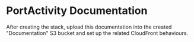 # PortActivity Documentation

After creating the stack, upload this documentation into the created "Documentation"
S3 bucket and set up the related CloudFront behaviours.
